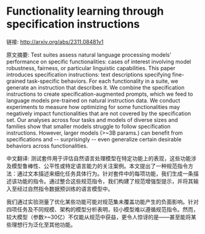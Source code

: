 # Functionality learning through specification instructions

链接: http://arxiv.org/abs/2311.08481v1

原文摘要:
Test suites assess natural language processing models' performance on
specific functionalities: cases of interest involving model robustness,
fairness, or particular linguistic capabilities. This paper introduces
specification instructions: text descriptions specifying fine-grained
task-specific behaviors. For each functionality in a suite, we generate an
instruction that describes it. We combine the specification instructions to
create specification-augmented prompts, which we feed to language models
pre-trained on natural instruction data.
  We conduct experiments to measure how optimizing for some functionalities may
negatively impact functionalities that are not covered by the specification
set. Our analyses across four tasks and models of diverse sizes and families
show that smaller models struggle to follow specification instructions.
However, larger models (>~3B params.) can benefit from specifications and --
surprisingly -- even generalize certain desirable behaviors across
functionalities.

中文翻译:
测试套件用于评估自然语言处理模型在特定功能上的表现，这些功能涉及模型鲁棒性、公平性或特定语言能力的关注案例。本文提出了一种规范指令方法：通过文本描述来细化任务具体行为。针对套件中的每项功能，我们生成一条描述该功能的指令。通过整合这些规范指令，我们构建了规范增强型提示，并将其输入至经过自然指令数据预训练的语言模型中。

我们通过实验测量了优化某些功能可能对规范集未覆盖功能产生的负面影响。针对四项任务及不同规模、架构的模型分析表明，较小模型难以遵循规范指令。然而，较大模型（参数>~30亿）不仅能从规范中获益，更令人惊讶的是——甚至能将某些理想行为泛化至其他功能。
